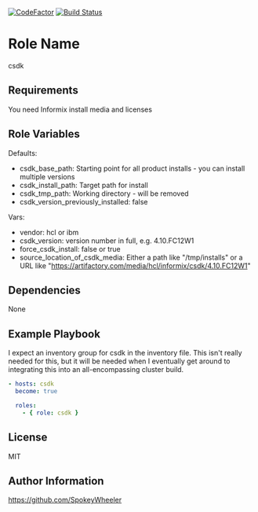 [![CodeFactor](https://www.codefactor.io/repository/github/spokeywheeler/csdk/badge)](https://www.codefactor.io/repository/github/spokeywheeler/csdk)
[![Build Status](https://travis-ci.com/SpokeyWheeler/csdk.svg?branch=master)](https://travis-ci.com/SpokeyWheeler/csdk)

Role Name
=========

csdk

Requirements
------------

You need Informix install media and licenses

Role Variables
--------------

Defaults:

  * csdk_base_path: Starting point for all product installs - you can install multiple versions
  * csdk_install_path: Target path for install
  * csdk_tmp_path: Working directory - will be removed
  * csdk_version_previously_installed: false

Vars:

  * vendor: hcl or ibm
  * csdk_version: version number in full, e.g. 4.10.FC12W1
  * force_csdk_install: false or true
  * source_location_of_csdk_media: Either a path like "/tmp/installs" or a URL like "https://artifactory.com/media/hcl/informix/csdk/4.10.FC12W1"

Dependencies
------------

None

Example Playbook
----------------

I expect an inventory group for csdk in the inventory file. This isn't really needed for this, but it will be needed when I eventually get around to integrating this into an all-encompassing cluster build.

```yaml
- hosts: csdk
  become: true

  roles:
    - { role: csdk }
```

License
-------

MIT

Author Information
------------------

<https://github.com/SpokeyWheeler>

